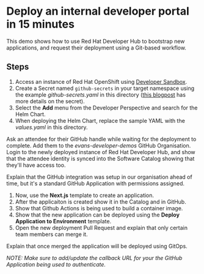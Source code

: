 # Deploy an internal developer portal in 15 minutes

This demo shows how to use Red Hat Developer Hub to bootstrap new applications,
and request their deployment using a Git-based workflow.

## Steps

1. Access an instance of Red Hat OpenShift using [Developer Sandbox](https://developers.redhat.com/developer-sandbox).
1. Create a Secret named `github-secrets` in your target namespace using the example _github-secrets.yaml_ in this directory ([this blogpost](https://developers.redhat.com/articles/2025/01/07/backstage-authentication-and-catalog-providers-practical-guide#backstage_authentication_providers) has more details on the secret).
1. Select the **Add** menu from the Developer Perspective and search for the Helm Chart.
1. When deploying the Helm Chart, replace the sample YAML with the _values.yaml_ in this directory.

Ask an attendee for their GitHub handle while waiting for the deployment to complete. Add them to the *evans-developer-demos*
GitHub Organisation. Login to the newly deployed instance of Red Hat Developer Hub, and show that the attendee identity is
synced into the Software Catalog showing that they'll have access too.

Explain that the GitHub integration was setup in our organisation ahead of time,
but it's a standard GitHub Application with permissions assigned.

1. Now, use the **Next.js** template to create an application.
1. After the applicaiton is created show it in the Catalog and in GitHub.
1. Show that Github Actions is being used to build a container image.
1. Show that the new application can be deployed using the **Deploy Application to Environment** template.
1. Open the new deployment Pull Request and explain that only certain team members can merge it.

Explain that once merged the application will be deployed using GitOps.

_NOTE: Make sure to add/update the callback URL for your the GitHub Application being used to authenticate._
